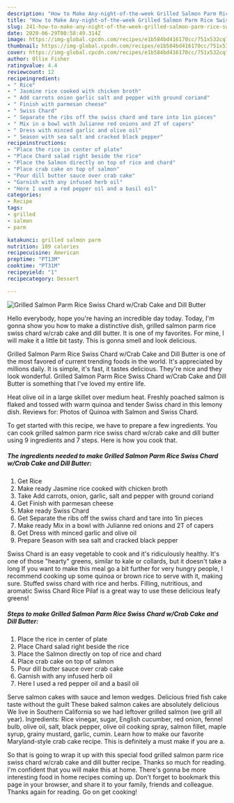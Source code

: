 ```yaml
---
description: "How to Make Any-night-of-the-week Grilled Salmon Parm Rice Swiss Chard w/Crab Cake and Dill Butter"
title: "How to Make Any-night-of-the-week Grilled Salmon Parm Rice Swiss Chard w/Crab Cake and Dill Butter"
slug: 241-how-to-make-any-night-of-the-week-grilled-salmon-parm-rice-swiss-chard-w-crab-cake-and-dill-butter
date: 2020-06-29T00:58:49.314Z
image: https://img-global.cpcdn.com/recipes/e1b584bd416170cc/751x532cq70/grilled-salmon-parm-rice-swiss-chard-wcrab-cake-and-dill-butter-recipe-main-photo.jpg
thumbnail: https://img-global.cpcdn.com/recipes/e1b584bd416170cc/751x532cq70/grilled-salmon-parm-rice-swiss-chard-wcrab-cake-and-dill-butter-recipe-main-photo.jpg
cover: https://img-global.cpcdn.com/recipes/e1b584bd416170cc/751x532cq70/grilled-salmon-parm-rice-swiss-chard-wcrab-cake-and-dill-butter-recipe-main-photo.jpg
author: Ollie Fisher
ratingvalue: 4.4
reviewcount: 12
recipeingredient:
- " Rice"
- " Jasmine rice cooked with chicken broth"
- " Add carrots onion garlic salt and pepper with ground coriand"
- " Finish with parmesan cheese"
- " Swiss Chard"
- " Separate the ribs off the swiss chard and tare into 1in pieces"
- " Mix in a bowl with Julianne red onions and 2T of capers"
- " Dress with minced garlic and olive oil"
- " Season with sea salt and cracked black pepper"
recipeinstructions:
- "Place the rice in center of plate"
- "Place Chard salad right beside the rice"
- "Place the Salmon directly on top of rice and chard"
- "Place crab cake on top of salmon"
- "Pour dill butter sauce over crab cake"
- "Garnish with any infused herb oil"
- "Here I used a red pepper oil and a basil oil"
categories:
- Recipe
tags:
- grilled
- salmon
- parm

katakunci: grilled salmon parm 
nutrition: 189 calories
recipecuisine: American
preptime: "PT13M"
cooktime: "PT31M"
recipeyield: "1"
recipecategory: Dessert

---
```



![Grilled Salmon Parm Rice Swiss Chard w/Crab Cake and Dill Butter](https://img-global.cpcdn.com/recipes/e1b584bd416170cc/751x532cq70/grilled-salmon-parm-rice-swiss-chard-wcrab-cake-and-dill-butter-recipe-main-photo.jpg)

Hello everybody, hope you're having an incredible day today. Today, I'm gonna show you how to make a distinctive dish, grilled salmon parm rice swiss chard w/crab cake and dill butter. It is one of my favorites. For mine, I will make it a little bit tasty. This is gonna smell and look delicious.

Grilled Salmon Parm Rice Swiss Chard w/Crab Cake and Dill Butter is one of the most favored of current trending foods in the world. It's appreciated by millions daily. It is simple, it's fast, it tastes delicious. They're nice and they look wonderful. Grilled Salmon Parm Rice Swiss Chard w/Crab Cake and Dill Butter is something that I've loved my entire life.

Heat olive oil in a large skillet over medium heat. Freshly poached salmon is flaked and tossed with warm quinoa and tender Swiss chard in this lemony dish. Reviews for: Photos of Quinoa with Salmon and Swiss Chard.


To get started with this recipe, we have to prepare a few ingredients. You can cook grilled salmon parm rice swiss chard w/crab cake and dill butter using 9 ingredients and 7 steps. Here is how you cook that.

<!--inarticleads1-->

##### The ingredients needed to make Grilled Salmon Parm Rice Swiss Chard w/Crab Cake and Dill Butter:

1. Get  Rice
1. Make ready  Jasmine rice cooked with chicken broth
1. Take  Add carrots, onion, garlic, salt and pepper with ground coriand
1. Get  Finish with parmesan cheese
1. Make ready  Swiss Chard
1. Get  Separate the ribs off the swiss chard and tare into 1in pieces
1. Make ready  Mix in a bowl with Julianne red onions and 2T of capers
1. Get  Dress with minced garlic and olive oil
1. Prepare  Season with sea salt and cracked black pepper


Swiss Chard is an easy vegetable to cook and it&#39;s ridiculously healthy. It&#39;s one of those &#34;hearty&#34; greens, similar to kale or collards, but it doesn&#39;t take a long If you want to make this meal go a bit further for very hungry people, I recommend cooking up some quinoa or brown rice to serve with it, making sure. Stuffed swiss chard with rice and herbs. Filling, nutritious, and aromatic Swiss Chard Rice Pilaf is a great way to use these delicious leafy greens! 

<!--inarticleads2-->

##### Steps to make Grilled Salmon Parm Rice Swiss Chard w/Crab Cake and Dill Butter:

1. Place the rice in center of plate
1. Place Chard salad right beside the rice
1. Place the Salmon directly on top of rice and chard
1. Place crab cake on top of salmon
1. Pour dill butter sauce over crab cake
1. Garnish with any infused herb oil
1. Here I used a red pepper oil and a basil oil


Serve salmon cakes with sauce and lemon wedges. Delicious fried fish cake taste without the guilt These baked salmon cakes are absolutely delicious We live in Southern California so we had leftover grilled salmon (we grill all year). Ingredients: Rice vinegar, sugar, English cucumber, red onion, fennel bulb, olive oil, salt, black pepper, olive oil cooking spray, salmon fillet, maple syrup, grainy mustard, garlic, cumin. Learn how to make our favorite Maryland-style crab cake recipe. This is definitely a must make if you are a. 

So that is going to wrap it up with this special food grilled salmon parm rice swiss chard w/crab cake and dill butter recipe. Thanks so much for reading. I'm confident that you will make this at home. There's gonna be more interesting food in home recipes coming up. Don't forget to bookmark this page in your browser, and share it to your family, friends and colleague. Thanks again for reading. Go on get cooking!
